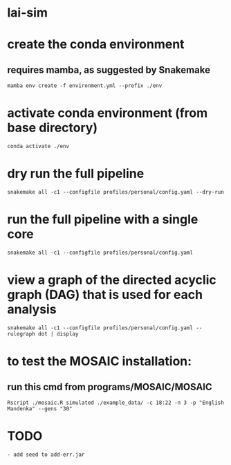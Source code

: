 # lai-sim

# create the conda environment
## requires mamba, as suggested by Snakemake
`mamba env create -f environment.yml --prefix ./env`

# activate conda environment (from base directory)
`conda activate ./env`

# dry run the full pipeline
`snakemake all -c1 --configfile profiles/personal/config.yaml --dry-run`

# run the full pipeline with a single core
`snakemake all -c1 --configfile profiles/personal/config.yaml`

# view a graph of the directed acyclic graph (DAG) that is used for each analysis
`snakemake all -c1 --configfile profiles/personal/config.yaml --rulegraph dot | display`

<!--- # patch MOSAIC to allow random number seeds
## needs to be run each time a new env is made
## patches the R code, allowing the passing of a random seed to the mosaic executable
`snakemake --cores 1 --force install_mosaic` --->

# to test the MOSAIC installation:
## run this cmd from programs/MOSAIC/MOSAIC
`Rscript ./mosaic.R simulated ./example_data/ -c 18:22 -n 3 -p "English Mandenka" --gens "30"`

# TODO
	- add seed to add-err.jar

